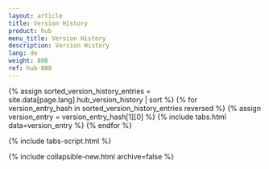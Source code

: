 ```yaml
---
layout: article
title: Version History
product: hub
menu_title: Version History
description: Version History
lang: de
weight: 800
ref: hub-800
---
```


{% assign sorted_version_history_entries = site.data[page.lang].hub_version_history | sort %}
{% for version_entry_hash in sorted_version_history_entries reversed %}
  {% assign version_entry = version_entry_hash[1][0] %}
  {% include tabs.html data=version_entry %}
{% endfor %}

{% include tabs-script.html %}

{% include collapsible-new.html archive=false %}
